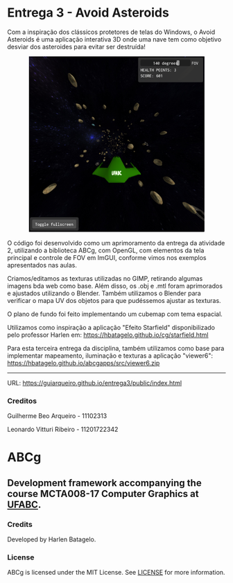 Entrega 3 - Avoid Asteroids
====== 
Com a inspiração dos clássicos protetores de telas do Windows, o Avoid Asteroids é uma aplicação interativa 3D onde uma nave tem como objetivo desviar dos asteroides para evitar ser destruída!
<p align="center">
  <img width="405" height="405" src="https://github.com/guiarqueiro/entrega3/blob/main/screenshot.png">
</p>


O código foi desenvolvido como um aprimoramento da entrega da atividade 2, utilizando a biblioteca ABCg, com OpenGL, com elementos da tela principal e controle de FOV em ImGUI, conforme vimos nos exemplos apresentados nas aulas.

Criamos/editamos as texturas utilizadas no GIMP, retirando algumas imagens bda web como base. Além disso, os .obj e .mtl foram aprimorados e ajustados utilizando o Blender. Também utilizamos o Blender para verificar o mapa UV dos objetos para que pudéssemos ajustar as texturas.

O plano de fundo foi feito implementando um cubemap com tema espacial.


Utilizamos como inspiração a aplicação "Efeito Starfield" disponibilizado pelo professor Harlen em: https://hbatagelo.github.io/cg/starfield.html

Para esta terceira entrega da disciplina, também utilizamos como base para implementar mapeamento, iluminação e texturas a aplicação "viewer6": https://hbatagelo.github.io/abcgapps/src/viewer6.zip

----
URL: https://guiarqueiro.github.io/entrega3/public/index.html


### Creditos
Guilherme Beo Arqueiro - 11102313

Leonardo Vitturi Ribeiro - 11201722342

ABCg
======
Development framework accompanying the course MCTA008-17 Computer Graphics at [UFABC](https://www.ufabc.edu.br/).
----
### Credits
Developed by Harlen Batagelo.
### License
ABCg is licensed under the MIT License. See [LICENSE](https://github.com/hbatagelo/abcg/blob/main/LICENSE) for more information.
